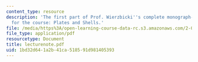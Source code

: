 ```yaml
---
content_type: resource
description: 'The first part of Prof. Wierzbicki''s complete monograph-style notes
  for the course: Plates and Shells.'
file: /media/https%3A/open-learning-course-data-rc.s3.amazonaws.com/2-081j-plates-and-shells-spring-2007/1bd32d641a2b41ca518591d981405393_lecturenote.pdf
file_type: application/pdf
resourcetype: Document
title: lecturenote.pdf
uid: 1bd32d64-1a2b-41ca-5185-91d981405393
---
```

